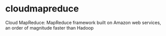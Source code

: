 # cloudmapreduce
Cloud MapReduce: MapReduce framework built on Amazon web services, an order of magnitude faster than Hadoop


